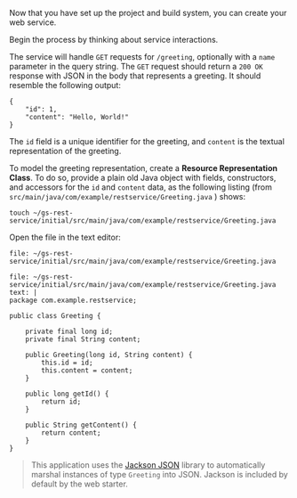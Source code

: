 Now that you have set up the project and build system, you can create your web service.

Begin the process by thinking about service interactions.

The service will handle `GET` requests for `/greeting`, optionally with a `name` parameter in the query string. The `GET` request should return a `200 OK` response with JSON in the body that represents a greeting. It should resemble the following output:

```
{
    "id": 1,
    "content": "Hello, World!"
}
```

The `id` field is a unique identifier for the greeting, and `content` is the textual representation of the greeting.

To model the greeting representation, create a **Resource Representation Class**. To do so, provide a plain old Java object with fields, constructors, and accessors for the `id` and `content` data, as the following listing (from `src/main/java/com/example/restservice/Greeting.java` ) shows:

```execute-1
touch ~/gs-rest-service/initial/src/main/java/com/example/restservice/Greeting.java
```

Open the file in the text editor:

```editor:open-file
file: ~/gs-rest-service/initial/src/main/java/com/example/restservice/Greeting.java
```


```editor:append-lines-to-file
file: ~/gs-rest-service/initial/src/main/java/com/example/restservice/Greeting.java
text: |
package com.example.restservice;

public class Greeting {

	private final long id;
	private final String content;

	public Greeting(long id, String content) {
		this.id = id;
		this.content = content;
	}

	public long getId() {
		return id;
	}

	public String getContent() {
		return content;
	}
}
```

> This application uses the [Jackson JSON](https://github.com/FasterXML/jackson) library to automatically marshal instances of type `Greeting` into JSON. Jackson is included by default by the web starter.